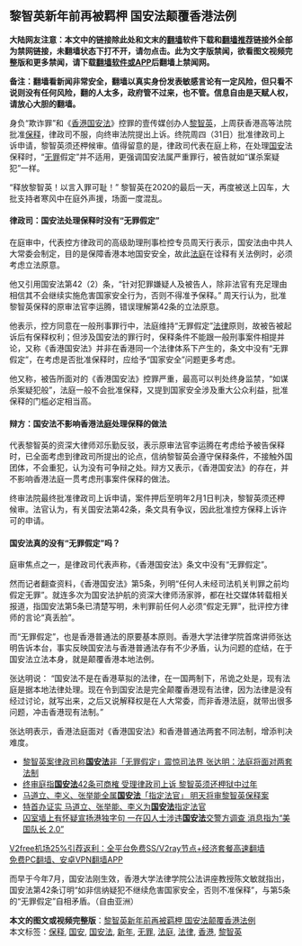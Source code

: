  <h2>黎智英新年前再被羁柙 国安法颠覆香港法例</h2> <p class="notice"><b>大陆网友注意：本文中的链接除此处和文末的<a href="https://github.com/bannedbook/fanqiang" >翻墙</a>软件下载和<a href="https://github.com/killgcd/justmysocks/blob/master/README.md">翻墙推荐</a>链接外全部为禁网链接，未翻墙状态下打不开，请勿点击。此为文字版禁闻，欲看图文视频完整版和更多禁闻，请下载<a href="https://github.com/bannedbook/fanqiang">翻墙软件或APP</a>后翻墙上禁闻网。</p><p>备注：翻墙看新闻非常安全，翻墙以真实身份发表敏感言论有一定风险，但只看不说则没有任何风险，翻的人太多，政府管不过来，也不管。信息自由是天赋人权，请放心大胆的翻墙。</b></p>  <div class="entry"> <p>                                                                                                                                                                                                    </p> <p>身负“欺诈罪”和《<a href="https://www.bannedbook.org/bnews/tag/%e9%a6%99%e6%b8%af/" class="st_tag internal_tag" rel="tag" title="标签 香港 下的日志">香港</a><a href="https://www.bannedbook.org/bnews/tag/%e5%9b%bd%e5%ae%89%e6%b3%95/" class="st_tag internal_tag" rel="tag" title="标签 国安法 下的日志">国安法</a>》控罪的壹传媒创办人<a href="https://www.bannedbook.org/bnews/tag/%e9%bb%8e%e6%99%ba%e8%8b%b1/" class="st_tag internal_tag" rel="tag" title="标签 黎智英 下的日志">黎智英</a>，上周获香港高等法院批准<a href="https://www.bannedbook.org/bnews/tag/%E4%BF%9D%E9%87%8A/" class="st_tag internal_tag" rel="tag" title="标签 保释 下的日志">保释</a>，律政司不服，向终审法院提出上诉。终院周四（31日）批准律政司上诉申请，黎智英须还柙候审。值得留意的是，律政司代表在庭上称，在处理<a href="https://www.bannedbook.org/bnews/tag/%E5%9B%BD%E5%AE%89/" class="st_tag internal_tag" rel="tag" title="标签 国安 下的日志">国安</a>法保释时，“<a href="https://www.bannedbook.org/bnews/tag/%E6%97%A0%E7%BD%AA/" class="st_tag internal_tag" rel="tag" title="标签 无罪 下的日志">无罪</a>假定”并不适用，更强调国安法属严重罪行，被告就如“谋杀案疑犯”一样。</p> <p>“释放黎智英！以言入罪可耻！” 黎智英在2020的最后一天，再度被送上囚车，大批支持者寒风中在庭外声援，场面一度混乱。</p>  <h4><strong>律政司：国安法处理保释时没有</strong><strong>“</strong><strong>无罪假定</strong><strong>”</strong></h4> <p>在庭审中，代表控方律政司的高级助理刑事检控专员周天行表示，国安法由中共人大常委会制定，目的是保障香港本地国安安全，故此<a href="https://www.bannedbook.org/bnews/tag/%e6%b3%95%e5%ba%ad/" class="st_tag internal_tag" rel="tag" title="标签 法庭 下的日志">法庭</a>在诠释有关法例时，必须考虑立法原意。</p> <p>他又引用国安法第42（2）条，“针对犯罪嫌疑人及被告人，除非法官有充足理由相信其不会继续实施危害国家安全行为，否则不得准予保释。” 周天行认为，批准黎智英保释的原审法官李运腾，错误理解第42条的立法原意。</p> <p>他表示，控方同意在一般刑事罪行中，法庭维持“无罪假定”<a href="https://www.bannedbook.org/bnews/tag/%e6%b3%95%e5%be%8b/" class="st_tag internal_tag" rel="tag" title="标签 法律 下的日志">法律</a>原则，故被告被起诉后有保释权利；但涉及国安法的罪行时，保释条件不能跟一般刑事案件相提并论，又称《香港国安法》并非在香港同一个法律体系下产生的，条文中没有“无罪假定”，在考虑是否批准保释时，应给予“国家安全”问题更多考虑。</p>  <p>他又称，被告所面对的《香港国安法》控罪严重，最高可以判处终身监禁，“如谋杀案疑犯般”，法庭一般不会批准保释，又提到国家安全涉及重大公众利益，批准保释的门槛必定相当高。</p> <h4><strong>辩方：国安法不影响香港法庭处理保释的做法</strong></h4> <p>代表黎智英的资深大律师邓乐勤反驳，表示原审法官李运腾在考虑给予被告保释时，已全面考虑到律政司所提出的论点，信纳黎智英会遵守保释条件，不接触外国团体，不会重犯，认为没有可争辩之处。辩方又表示，《香港国安法》的存在，并不影响香港法庭一贯考虑刑事案件保释的做法。</p> <p>终审法院最终批准律政司上诉申请，案件押后至明年2月1日判决，黎智英须还柙候审。法官认为，有关国安法第42条，条文具有争议，因此批准控方保释上诉许可的申请。</p>  <h4><strong>国安法真的没有</strong><strong>“</strong><strong>无罪假定</strong><strong>”</strong><strong>吗？</strong></h4> <p>庭审焦点之一，是律政司代表声称，《香港国安法》条文中没有“无罪假定”。</p> <p>然而记者翻查资料，《香港国安法》第5条，列明“任何人未经司法机关判罪之前均假定无罪”。就连多次为国安法护航的资深大律师汤家骅，都在社交媒体转载相关报道，指国安法第5条已清楚写明，未判罪前任何人必须“假定无罪”，批评控方律师的言论“真丢脸”。</p> <p>而“无罪假定”，也是香港普通法的原要基本原则。香港大学法律学院首席讲师张达明告诉本台，事实反映国安法与香港普通法存有不少矛盾，认为问题的症结，在于国安法立法本身，就是颠覆香港本地法例。</p>  <p>张达明说： “国安法不是在香港草拟的法律，在一国两制下，吊诡之处是，现有法庭是据本地法律处理。现在令到国安法是完全颠覆香港现有法律，因为法律是没有经过讨论，就写出来，之后又说解释权是在人大常委，而非香港法庭，就带出很多问题，冲击香港现有法制。”</p> <p>张达明表示，香港法庭面对《香港国安法》和香港普通法两套不同法制，增添判决难度。</p> <ul class='op-related-articles' title='相关阅读'> <li><a href='https://www.bannedbook.org/bnews/headline/20201231/1458545.html' target='_blank'>黎智英案律政司称<b>国安法</b>非「无罪假定」震惊司法界 张达明：法庭将面对两套法制</a></li> <li><a href='https://www.bannedbook.org/bnews/headline/20201231/1458520.html' target='_blank'>终审庭指<b>国安法</b>42条可商榷 受理律政司上诉 黎智英须还柙狱中过年</a></li> <li><a href='https://www.bannedbook.org/bnews/headline/20201230/1457882.html' target='_blank'>马道立、李义、张举能全属<b>国安法</b>「指定法官」 明天将审黎智英保释案</a></li> <li><a href='https://www.bannedbook.org/bnews/comments/20201230/1457807.html' target='_blank'>特首办证实 马道立、张举能、李义为<b>国安法</b>指定法官</a></li> <li><a href='https://www.bannedbook.org/bnews/comments/20201230/1457424.html' target='_blank'>囚室墙上有怀疑宣扬港独字句 一在囚人士涉违<b>国安法</b>交警方调查 消息指为“美国队长 2.0”</a></li> </ul> <p class="texttj"> <a href="https://www.bannedbook.org/forum23/topic22702.html" target="_blank">V2free机场25%引荐返利：全平台免费SS/V2ray节点+经济套餐高速翻墙</a><br/> <a href="https://github.com/bannedbook/fanqiang/wiki/%E7%A6%81%E9%97%BB%E7%BD%91%E5%AE%89%E5%8D%93%E7%BF%BB%E5%A2%99%E6%96%B0%E9%97%BBAPP" target="_blank">免费PC翻墙、安卓VPN翻墙APP</a></p><p>而早于今年7月，国安法刚生效，香港大学法律学院公法讲座教授陈文敏就指出，国安法第42条订明“如非信纳疑犯不继续危害国家安全，否则不准保释”，与第5条的“无罪假定”自相矛盾。（自由亚洲）</p><a name='sharetosocial'></a>       <div><b>本文的图文或视频完整版</b>：<a href='https://www.bannedbook.org/bnews/comments/20201231/1458665.html'>黎智英新年前再被羁柙 国安法颠覆香港法例</a></div>  </div><!--END ENTRY--> <div class="postfooter"> <div>本文标签：<a href="https://www.bannedbook.org/bnews/tag/%E4%BF%9D%E9%87%8A/" rel="tag">保释</a>, <a href="https://www.bannedbook.org/bnews/tag/%E5%9B%BD%E5%AE%89/" rel="tag">国安</a>, <a href="https://www.bannedbook.org/bnews/tag/%e5%9b%bd%e5%ae%89%e6%b3%95/" rel="tag">国安法</a>, <a href="https://www.bannedbook.org/bnews/tag/%E6%96%B0%E5%B9%B4/" rel="tag">新年</a>, <a href="https://www.bannedbook.org/bnews/tag/%E6%97%A0%E7%BD%AA/" rel="tag">无罪</a>, <a href="https://www.bannedbook.org/bnews/tag/%e6%b3%95%e5%ba%ad/" rel="tag">法庭</a>, <a href="https://www.bannedbook.org/bnews/tag/%e6%b3%95%e5%be%8b/" rel="tag">法律</a>, <a href="https://www.bannedbook.org/bnews/tag/%e9%a6%99%e6%b8%af/" rel="tag">香港</a>, <a href="https://www.bannedbook.org/bnews/tag/%e9%bb%8e%e6%99%ba%e8%8b%b1/" rel="tag">黎智英</a></div>  </div><!--END POSTFOOTER--> 